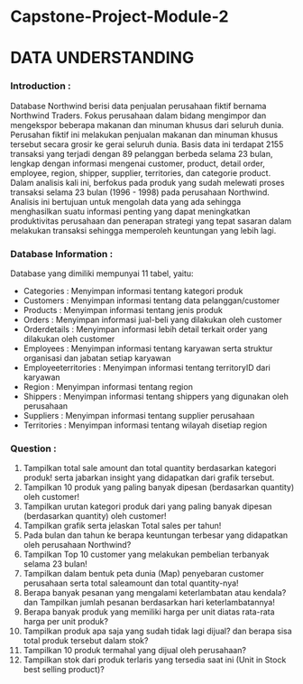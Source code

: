 # Capstone-Project-Module-2

# **DATA UNDERSTANDING**


### **Introduction :**
Database Northwind berisi data penjualan perusahaan fiktif bernama Northwind Traders. Fokus perusahaan dalam bidang mengimpor dan mengekspor beberapa makanan dan minuman khusus dari seluruh dunia. Perusahan fiktif ini melakukan penjualan makanan dan minuman khusus tersebut secara grosir ke gerai seluruh dunia. Basis data ini terdapat 2155 transaksi yang terjadi dengan 89 pelanggan berbeda selama 23 bulan, lengkap dengan informasi mengenai customer, product, detail order, employee, region, shipper, supplier, territories, dan categorie product. Dalam analisis kali ini, berfokus pada produk yang sudah melewati proses transaksi selama 23 bulan (1996 - 1998) pada perusahaan Northwind. Analisis ini bertujuan untuk mengolah data yang ada sehingga menghasilkan suatu informasi penting yang dapat meningkatkan produktivitas perusahaan dan penerapan strategi yang tepat sasaran dalam melakukan transaksi sehingga memperoleh keuntungan yang lebih lagi.

### **Database Information :**

Database yang dimiliki mempunyai 11 tabel, yaitu:
- Categories          : Menyimpan informasi tentang kategori produk
- Customers           : Menyimpan informasi tentang data pelanggan/customer
- Products            : Menyimpan informasi tentang jenis produk
- Orders              : Menyimpan informasi jual-beli yang dilakukan oleh customer
- Orderdetails        : Menyimpan informasi lebih detail terkait order yang dilakukan oleh customer
- Employees           : Menyimpan informasi tentang karyawan serta struktur organisasi dan jabatan setiap karyawan
- Employeeterritories : Menyimpan informasi tentang territoryID dari karyawan
- Region              : Menyimpan informasi tentang region
- Shippers            : Menyimpan informasi tentang shippers yang digunakan oleh perusahaan
- Suppliers           : Menyimpan informasi tentang supplier perusahaan
- Territories         : Menyimpan informasi tentang wilayah disetiap region

### **Question :**

1. Tampilkan total sale amount dan total quantity berdasarkan kategori produk! serta jabarkan insight yang didapatkan dari grafik tersebut.
3. Tampilkan 10 produk yang paling banyak dipesan (berdasarkan quantity) oleh customer!
4. Tampilkan urutan kategori produk dari yang paling banyak dipesan (berdasarkan quantity) oleh customer!
5. Tampilkan grafik serta jelaskan Total sales per tahun!
6. Pada bulan dan tahun ke berapa keuntungan terbesar yang didapatkan oleh perusahaan Northwind?
7. Tampilkan Top 10 customer yang melakukan pembelian terbanyak selama 23 bulan!
8. Tampilkan dalam bentuk peta dunia (Map) penyebaran customer perusahaan serta total saleamount dan total quantity-nya!
9. Berapa banyak pesanan yang mengalami keterlambatan atau kendala? dan Tampilkan jumlah pesanan berdasarkan hari keterlambatannya!
10. Berapa banyak produk yang memiliki harga per unit diatas rata-rata harga per unit produk?
11. Tampilkan produk apa saja yang sudah tidak lagi dijual? dan berapa sisa total produk tersebut dalam stok?
12. Tampilkan 10 produk termahal yang dijual oleh perusahaan?
13. Tampilkan stok dari produk terlaris yang tersedia saat ini (Unit in Stock best selling product)?

